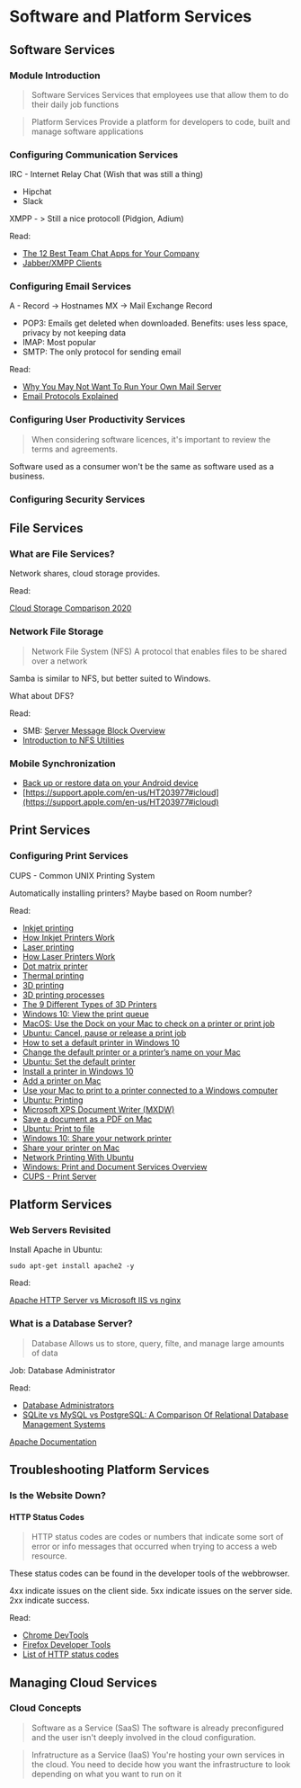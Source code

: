 # Software and Platform Services

## Software Services

### Module Introduction

<blockquote>
Software Services
Services that employees use that allow them to do their daily job functions
</blockquote>

<blockquote>
Platform Services
Provide a platform for developers to code, built and manage software applications
</blockquote>

### Configuring Communication Services

IRC - Internet Relay Chat (Wish that was still a thing)

- Hipchat
- Slack

XMPP - > Still a nice protocoll (Pidgion, Adium)

Read:

- [The 12 Best Team Chat Apps for Your Company](https://zapier.com/blog/best-team-chat-app/)
- [Jabber/XMPP Clients](https://jabber.at/clients/?os=any)

### Configuring Email Services

A - Record -> Hostnames
MX -> Mail Exchange Record

- POP3: Emails get deleted when downloaded. Benefits: uses less space, privacy by not keeping data
- IMAP: Most popular
- SMTP: The only protocol for sending email

Read:

- [Why You May Not Want To Run Your Own Mail Server](https://www.digitalocean.com/community/tutorials/why-you-may-not-want-to-run-your-own-mail-server)
- [Email Protocols Explained](https://blog.servermania.com/what-protocols-send-receive-email-with-the-mail-server/)

### Configuring User Productivity Services

<blockquote>
When considering software licences, it's important to review the terms and agreements.
</blockquote>

Software used as a consumer won't be the same as software used as a business.

### Configuring Security Services

## File Services

### What are File Services?

Network shares, cloud storage provides.

Read:

[Cloud Storage Comparison 2020](https://www.cloudwards.net/comparison/)

### Network File Storage

<blockquote>
Network File System (NFS)
A protocol that enables files to be shared over a network
</blockquote>

Samba is similar to NFS, but better suited to Windows.

What about DFS?

Read:

- SMB: [Server Message Block Overview](https://docs.microsoft.com/en-us/previous-versions/windows/it-pro/windows-server-2012-R2-and-2012/hh831795(v=ws.11)?redirectedfrom=MSDNA)
- [Introduction to NFS Utilities](http://www.linuxfromscratch.org/blfs/view/cvs/basicnet/nfs-utils.html)

### Mobile Synchronization

- [Back up or restore data on your Android device](https://support.google.com/android/answer/2819582?hl=en)
- [https://support.apple.com/en-us/HT203977#icloud](https://support.apple.com/en-us/HT203977#icloud)

## Print Services

### Configuring Print Services

CUPS - Common UNIX Printing System

Automatically installing printers? Maybe based on Room number?

Read:

- [Inkjet printing](https://en.wikipedia.org/wiki/Inkjet_printing)
- [How Inkjet Printers Work](https://computer.howstuffworks.com/inkjet-printer.htm)
- [Laser printing](https://en.wikipedia.org/wiki/Laser_printing)
- [How Laser Printers Work](https://computer.howstuffworks.com/laser-printer.htm)
- [Dot matrix printer](https://en.wikipedia.org/wiki/Dot_matrix_printer)
- [Thermal printing](https://en.wikipedia.org/wiki/Thermal_printing)
- [3D printing](https://en.wikipedia.org/wiki/3D_printing)
- [3D printing processes](https://en.wikipedia.org/wiki/3D_printing_processes)
- [The 9 Different Types of 3D Printers](https://3dinsider.com/3d-printer-types/)
- [Windows 10: View the print queue](https://support.microsoft.com/en-us/help/4027370/windows-10-view-the-print-queue)
- [MacOS: Use the Dock on your Mac to check on a printer or print job](https://support.apple.com/guide/mac-help/dock-mac-check-a-printer-print-job-mchle453335f/mac)
- [Ubuntu: Cancel, pause or release a print job](https://help.ubuntu.com/stable/ubuntu-help/printing-cancel-job.html)
- [How to set a default printer in Windows 10](https://support.microsoft.com/en-us/help/4028622/windows-10-how-to-set-a-default-printer)
- [Change the default printer or a printer’s name on your Mac](https://support.apple.com/guide/mac-help/change-default-printer-a-printers-mac-mchlp1036/mac)
- [Ubuntu: Set the default printer](https://help.ubuntu.com/stable/ubuntu-help/printing-setup-default-printer.html)
- [Install a printer in Windows 10](https://support.microsoft.com/en-us/help/4015386/windows-10-install-printer)
- [Add a printer on Mac](https://support.apple.com/guide/mac-help/add-a-printer-on-mac-mh14004/mac)
- [Use your Mac to print to a printer connected to a Windows computer](https://support.apple.com/guide/mac-help/mac-print-a-printer-connected-windows-mchlp2437/mac)
- [Ubuntu: Printing](https://help.ubuntu.com/stable/ubuntu-help/printing.html)
- [Microsoft XPS Document Writer (MXDW)](https://docs.microsoft.com/en-us/windows/win32/printdocs/microsoft-xps-document-writer)
- [Save a document as a PDF on Mac](https://support.apple.com/guide/mac-help/save-a-document-as-a-pdf-on-mac-mchlp1531/mac)
- [Ubuntu: Print to file](https://help.ubuntu.com/stable/ubuntu-help/printing-to-file.html)
- [Windows 10: Share your network printer](https://support.microsoft.com/en-us/help/4089224/windows-10-share-network-printer)
- [Share your printer on Mac](https://support.apple.com/guide/mac-help/share-your-printer-on-mac-mchlp2424/mac)
- [Network Printing With Ubuntu](https://help.ubuntu.com/community/NetworkPrintingWithUbuntu)
- [Windows: Print and Document Services Overview](https://docs.microsoft.com/en-us/previous-versions/windows/it-pro/windows-server-2012-r2-and-2012/hh831468(v=ws.11))
- [CUPS - Print Server](https://help.ubuntu.com/lts/serverguide/cups.html)

## Platform Services

### Web Servers Revisited

Install Apache in Ubuntu:

    sudo apt-get install apache2 -y

Read:

[Apache HTTP Server vs Microsoft IIS vs nginx](https://stackshare.io/stackups/apache-httpd-vs-microsoft-iis-vs-nginx)

### What is a Database Server?

<blockquote>
Database
Allows us to store, query, filte, and manage large amounts of data
</blockquote>

Job: Database Administrator

Read:

- [Database Administrators](https://www.bls.gov/ooh/computer-and-information-technology/database-administrators.htm)
- [SQLite vs MySQL vs PostgreSQL: A Comparison Of Relational Database Management Systems](https://www.digitalocean.com/community/tutorials/sqlite-vs-mysql-vs-postgresql-a-comparison-of-relational-database-management-systems)

[Apache Documentation](https://httpd.apache.org/docs/current/)

## Troubleshooting Platform Services

### Is the Website Down?

#### HTTP Status Codes

<blockquote>
HTTP status codes are codes or numbers that indicate some sort of error or info messages that occurred when trying to access a web resource.
</blockquote>

These status codes can be found in the developer tools of the webbrowser.

4xx indicate issues on the client side.
5xx indicate issues on the server side.
2xx indicate success.

Read:

- [Chrome DevTools](https://developers.google.com/web/tools/chrome-devtools?utm_source=dcc&utm_medium=redirect&utm_campaign=2018Q2)
- [Firefox Developer Tools](https://developer.mozilla.org/en-US/docs/Tools)
- [List of HTTP status codes](https://en.wikipedia.org/wiki/List_of_HTTP_status_codes)

## Managing Cloud Services

### Cloud Concepts

<blockquote>
Software as a Service (SaaS)
The software is already preconfigured and the user isn't deeply involved in the cloud configuration.
</blockquote>

<blockquote>
Infratructure as a Service (IaaS)
You're hosting your own services in the cloud. You need to decide how you want the infrastructure to look depending on what you want to run on it
</blockquote>


